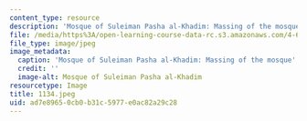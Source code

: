 ```yaml
---
content_type: resource
description: 'Mosque of Suleiman Pasha al-Khadim: Massing of the mosque''s volumes.'
file: /media/https%3A/open-learning-course-data-rc.s3.amazonaws.com/4-615-the-architecture-of-cairo-spring-2002/ad7e89650cb0b31c5977e0ac82a29c28_1134.jpeg
file_type: image/jpeg
image_metadata:
  caption: 'Mosque of Suleiman Pasha al-Khadim: Massing of the mosque''s volumes.'
  credit: ''
  image-alt: Mosque of Suleiman Pasha al-Khadim
resourcetype: Image
title: 1134.jpeg
uid: ad7e8965-0cb0-b31c-5977-e0ac82a29c28
---
```

